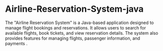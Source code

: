 # Airline-Reservation-System-java
The "Airline Reservation System" is a Java-based application designed to manage flight bookings and reservations. It allows users to search for available flights, book tickets, and view reservation details. The system also provides features for managing flights, passenger information, and payments .

